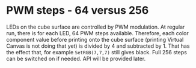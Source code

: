 # PWM steps - 64 versus 256 

LEDs on the cube surface are controlled by PWM modulation. At regular run, there is for each LED, 64 PWM steps available. Therefore, each color component value before printing onto the cube surface \(printing Virtual Canvas is not doing that yet\) is divided by 4 and subtracted by 1. That has the effect that, for example `SetRGB(7,7,7)` still gives black. Full 256 steps can be switched on if needed. API will be provided later.

